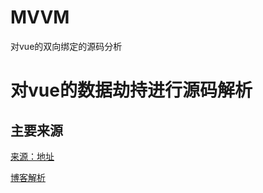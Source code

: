 # MVVM
对vue的双向绑定的源码分析

# 对vue的数据劫持进行源码解析

## 主要来源

[来源：地址](https://github.com/DMQ/mvvm)

[博客解析](https://blog.csdn.net/qq_39148344/article/details/107223139)
